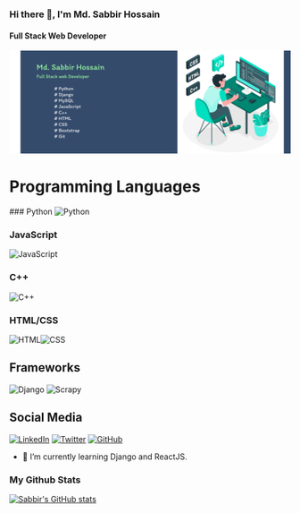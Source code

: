 ### Hi there 👋, I'm Md. Sabbir Hossain
#### Full Stack Web Developer
![Full Stack Web Developer](https://github.com/Sabbir1039/Sabbir1039/blob/main/Banner2.png)


<h1>Programming Languages</h1>
### Python
<img src="https://upload.wikimedia.org/wikipedia/commons/thumb/c/c3/Python-logo-notext.svg/768px-Python-logo-notext.svg.png" alt="Python" width="40" height="40"/> 

### JavaScript
<img src="https://upload.wikimedia.org/wikipedia/commons/9/99/Unofficial_JavaScript_logo_2.svg" alt="JavaScript" width="40" height="40"/>

### C++
<img src="https://upload.wikimedia.org/wikipedia/commons/1/18/ISO_C%2B%2B_Logo.svg" alt="C++" width="40" height="40"/>

### HTML/CSS
<img src="https://upload.wikimedia.org/wikipedia/commons/thumb/3/38/HTML5_Badge.svg/1024px-HTML5_Badge.svg.png" alt="HTML" width="40" height="40"/><img src="https://upload.wikimedia.org/wikipedia/commons/d/d5/CSS3_logo_and_wordmark.svg" alt="CSS" width="40" height="40"/> 

## Frameworks
<img src="https://www.djangoproject.com/m/img/logos/django-logo-positive.png" alt="Django" width="40" height="40"/>  <img src="https://upload.wikimedia.org/wikipedia/commons/thumb/0/08/Scrapy_logo.svg/1200px-Scrapy_logo.svg.png" alt="Scrapy" width="40" height="40"/> 

## Social Media
<a href="https://www.linkedin.com/in/sabbir-hossain39/"><img src="https://upload.wikimedia.org/wikipedia/commons/thumb/c/ca/LinkedIn_logo_initials.png/768px-LinkedIn_logo_initials.png" alt="LinkedIn" width="40" height="40"/></a> <a href="https://twitter.com/Sabbir_Ho66ain"><img src="https://upload.wikimedia.org/wikipedia/en/thumb/9/9f/Twitter_bird_logo_2012.svg/1024px-Twitter_bird_logo_2012.svg.png" alt="Twitter" width="40" height="40"/></a> <a href="[https://github.com/yourusername](https://github.com/Sabbir1039)"><img src="https://upload.wikimedia.org/wikipedia/commons/thumb/9/91/Octicons-mark-github.svg/1024px-Octicons-mark-github.svg.png" alt="GitHub" width="40" height="40"/></a>

- 🔭 I’m currently learning Django and ReactJS. 

### My Github Stats

[![Sabbir's GitHub stats](https://github-readme-stats.vercel.app/api?username=Sabbir1039&show_icons=true&theme=cobalt)](https://github.com/anuraghazra/github-readme-stats)

